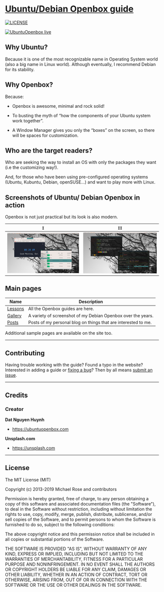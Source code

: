 # [Ubuntu/Debian Openbox guide](https://ubuntuopenbox.com)

[![LICENSE](https://img.shields.io/badge/license-MIT-lightgrey.svg)](https://choosealicense.com/licenses/mit/)

[![UbuntuOpenbox live][2]][1]

[1]: https://www.ubuntuopenbox.com/gallery/
[2]: https://www.ubuntuopenbox.com/gallery/ (live preview)

## Why Ubuntu?

Because it is one of the most recognizable name in Operating System world (also a big name in Linux world). Although eventually, I recommend Debian for its stability.

## Why Openbox?

Because:

   * Openbox is awesome, minimal and rock solid!

   * To busting the myth of “how the components of your Ubuntu system work together”.

   * A Window Manager gives you only the “boxes” on the screen, so there will be spaces for customization.

## Who are the target readers?

Who are seeking the way to install an OS with only the packages they want (i.e the customizing way!).

And, for those who have been using pre-configured operating systems (Ubuntu, Kubuntu, Debian, openSUSE…) and want to play more with Linux.

## Screenshots of Ubuntu/ Debian Openbox in action

Openbox is not just practical but its look is also modern.

| `I` | `II` | 
| --- | --- | 
| ![screenshot 1](https://github.com/datstartup/ubuntuopenbox/blob/master/images/Galery/2022-02-21_08-28.jpg) | ![screenshot 2](https://github.com/datstartup/ubuntuopenbox/blob/master/images/Galery/2022-02-21_08-25.jpg) | 

## Main pages

| Name                                        | Description                                           |
| ------------------------------------------- | ----------------------------------------------------- |
| [Lessons][lessons-page] | All the Openbox guides are here. |
| [Gallery][gallery-page] | A variety of screenshot of my Debian Openbox over the years. |
| [Posts][posts-page] | Posts of my personal blog on things that are interested to me. |

Additional sample pages are available on the site too.

[lessons-page]: https://www.ubuntuopenbox.com/lessons/
[gallery-page]: https://www.ubuntuopenbox.com/gallery/
[posts-page]: https://www.ubuntuopenbox.com/year-archive/

---

## Contributing

Having trouble working with the guide? Found a typo in the website? Interested in adding a guide or [fixing a bug](https://github.com/datstartup/ubuntuopenbox/issues)? Then by all means [submit an issue](https://github.com/datstartup/ubuntuopenbox/issues/new).

---

## Credits

### Creator

**Dat Nguyen Huynh**

- <https://ubuntuopenbox.com>

**Unsplash.com**
- <https://unsplash.com>
---

## License

The MIT License (MIT)

Copyright (c) 2013-2019 Michael Rose and contributors

Permission is hereby granted, free of charge, to any person obtaining a copy
of this software and associated documentation files (the "Software"), to deal
in the Software without restriction, including without limitation the rights
to use, copy, modify, merge, publish, distribute, sublicense, and/or sell
copies of the Software, and to permit persons to whom the Software is
furnished to do so, subject to the following conditions:

The above copyright notice and this permission notice shall be included in all
copies or substantial portions of the Software.

THE SOFTWARE IS PROVIDED "AS IS", WITHOUT WARRANTY OF ANY KIND, EXPRESS OR
IMPLIED, INCLUDING BUT NOT LIMITED TO THE WARRANTIES OF MERCHANTABILITY,
FITNESS FOR A PARTICULAR PURPOSE AND NONINFRINGEMENT. IN NO EVENT SHALL THE
AUTHORS OR COPYRIGHT HOLDERS BE LIABLE FOR ANY CLAIM, DAMAGES OR OTHER
LIABILITY, WHETHER IN AN ACTION OF CONTRACT, TORT OR OTHERWISE, ARISING FROM,
OUT OF OR IN CONNECTION WITH THE SOFTWARE OR THE USE OR OTHER DEALINGS IN THE
SOFTWARE.
